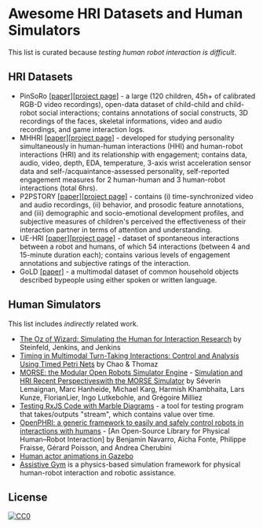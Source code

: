 # Awesome HRI Datasets and Human Simulators

This list is curated because _testing human robot interaction is difficult_.

## HRI Datasets

- PinSoRo [[paper]](https://journals.plos.org/plosone/article?id=10.1371/journal.pone.0205999)[[project page]](https://freeplay-sandbox.github.io/) - a large (120 children, 45h+ of calibrated RGB-D video recordings), open-data dataset of child-child and child-robot social interactions; contains annotations of social constructs, 3D recordings of the faces, skeletal informations, video and audio recordings, and game interaction logs.
- MHHRI [[paper]](https://ieeexplore.ieee.org/document/8003432)[[project page]](https://www.cl.cam.ac.uk/research/rainbow/projects/mhhri/) - developed for studying personality simultaneously in human-human interactions (HHI) and human-robot interactions (HRI) and its relationship with engagement; contains data, audio, video, depth, EDA, temperature, 3-axis wrist acceleration sensor data and self-/acquaintance-assessed personality, self-reported engagement measures for 2 human-human and 3 human-robot interactions (total 6hrs).
- P2PSTORY [[paper]](https://dl.acm.org/doi/pdf/10.1145/3173574.3174008)[[project page]](https://www.media.mit.edu/projects/p2pstory/overview/) - contains (i) time-synchronized video and audio recordings, (ii) behavior, and prosodic feature annotations, and (iii) demographic and socio-emotional development profiles, and subjective measures of children's perceived the effectiveness of their interaction partner in terms of attention and understanding.
- UE-HRI [[paper]](https://dl.acm.org/doi/pdf/10.1145/3136755.3136814)[[project page]](http://www.tsi.telecom-paristech.fr/aao/en/2017/05/18/ue-hri-dataset/) - dataset of spontaneous interactions between a robot and humans, of which 54 interactions (between 4 and 15-minute duration each); contains various levels of engagement annotations and subjective ratings of the interaction.
- GoLD [[paper]](https://arxiv.org/pdf/2007.14987.pdf) - a multimodal dataset of common household objects described bypeople using either spoken or written language.

## Human Simulators

This list includes _indirectly_ related work.

- [The Oz of Wizard: Simulating the Human for Interaction Research](https://dl.acm.org/doi/pdf/10.1145/1514095.1514115) by Steinfeld, Jenkins, and Jenkins
- [Timing in Multimodal Turn-Taking Interactions: Control and Analysis Using Timed Petri Nets](https://dl.acm.org/doi/pdf/10.5898/JHRI.1.1.Chao) by Chao & Thomaz
- [MORSE: the Modular Open Robots Simulator Engine](https://github.com/morse-simulator/morse) - [Simulation and HRI Recent Perspectiveswith the MORSE Simulator](https://pub.uni-bielefeld.de/download/2685211/2702024) by Séverin Lemaignan, Marc Hanheide, Michael Karg, Harmish Khambhaita, Lars Kunze, FlorianLier, Ingo Lutkebohle, and Grégoire Milliez
- [Testing RxJS Code with Marble Diagrams](https://rxjs-dev.firebaseapp.com/guide/testing/marble-testing) - a tool for testing program that takes/outputs "stream", which contains value over time.
- [OpenPHRI: a generic framework to easily and safely control robots in interactions with humans](https://github.com/open-phri/open-phri) - [An Open-Source Library for Physical Human–Robot Interaction] by Benjamin Navarro, Aïcha Fonte, Philippe Fraisse, Gérard Poisson, and Andrea Cherubini
- [Human actor animations in Gazebo](http://gazebosim.org/tutorials?tut=actor)
- [Assistive Gym](https://github.com/Healthcare-Robotics/assistive-gym) is a physics-based simulation framework for physical human-robot interaction and robotic assistance.

## License

[![CC0](https://licensebuttons.net/p/zero/1.0/88x31.png)](http://creativecommons.org/publicdomain/zero/1.0/)
